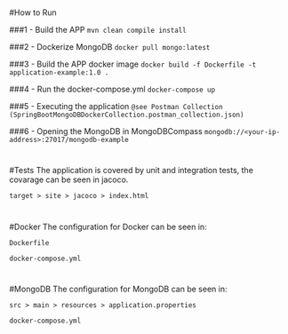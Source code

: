 #
#How to Run

###1 - Build the APP
```mvn clean compile install```

###2 - Dockerize MongoDB
```docker pull mongo:latest```

###3 - Build the APP docker image
```docker build -f Dockerfile -t application-example:1.0 .```

###4 - Run the docker-compose.yml
```docker-compose up```

###5 - Executing the application
```@see Postman Collection (SpringBootMongoDBDockerCollection.postman_collection.json)```

###6 - Opening the MongoDB in MongoDBCompass
```mongodb://<your-ip-address>:27017/mongodb-example```



#
#Tests
The application is covered by unit and integration tests, the covarage can be seen in jacoco.

```target > site > jacoco > index.html```

#
#Docker
The configuration for Docker can be seen in:

```Dockerfile```

```docker-compose.yml```

#
#MongoDB
The configuration for MongoDB can be seen in:

```src > main > resources > application.properties```

```docker-compose.yml```

